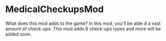 # MedicalCheckupsMod
What does this mod adds to the game?  In this mod, you'll be able d a vast amount of check-ups. This mod adds 6 check-ups types and more will be added soon.
